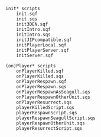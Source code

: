 ```
init* scripts
    init.sqf
    init.sqs
    init3DEN.sqf
    initIntro.sqf
    initIntro.sqs
    initJIPcompatible.sqf
    initPlayerLocal.sqf
    initPlayerServer.sqf
    initServer.sqf

(on)Player* scripts
    onPlayerKilled.sqf
    onPlayerKilled.sqs
    onPlayerRespawn.sqf
    onPlayerRespawn.sqs
    onPlayerRespawnAsSeagull.sqs
    onPlayerRespawnOtherUnit.sqs
    onPlayerResurrect.sqs
    playerKilledScript.sqs
    playerRespawnScript.sqs
    playerRespawnSeagullScript.sqs
    playerRespawnOtherUnit.sqs
    playerResurrectScript.sqs
```
<!-- Отключил анимацию попадания по игроку -->
<!-- Отключил подавление себя во время стрельбы -->
<!-- Отключил медицинское ИИ -->
<!-- Включил addon options для меню взаимодействия -->
<!-- Добавил сапёрные лопаты всем классам -->
<!-- Добавил рации сторон -->
<!-- Добавил в ареснал базовый список предметов в дополнение к предметам комплекта -->
<!-- Подключил ещё два headless клиента для распределения нагрузки -->
<!-- Добавить статичные анимации -->